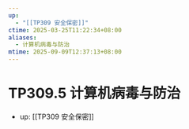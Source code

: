 ```yaml
---
up:
  - "[[TP309 安全保密]]"
ctime: 2025-03-25T11:22:34+08:00
aliases:
  - 计算机病毒与防治
mtime: 2025-09-09T12:37:13+08:00
---
```


# TP309.5 计算机病毒与防治

- up: [[TP309 安全保密]]
